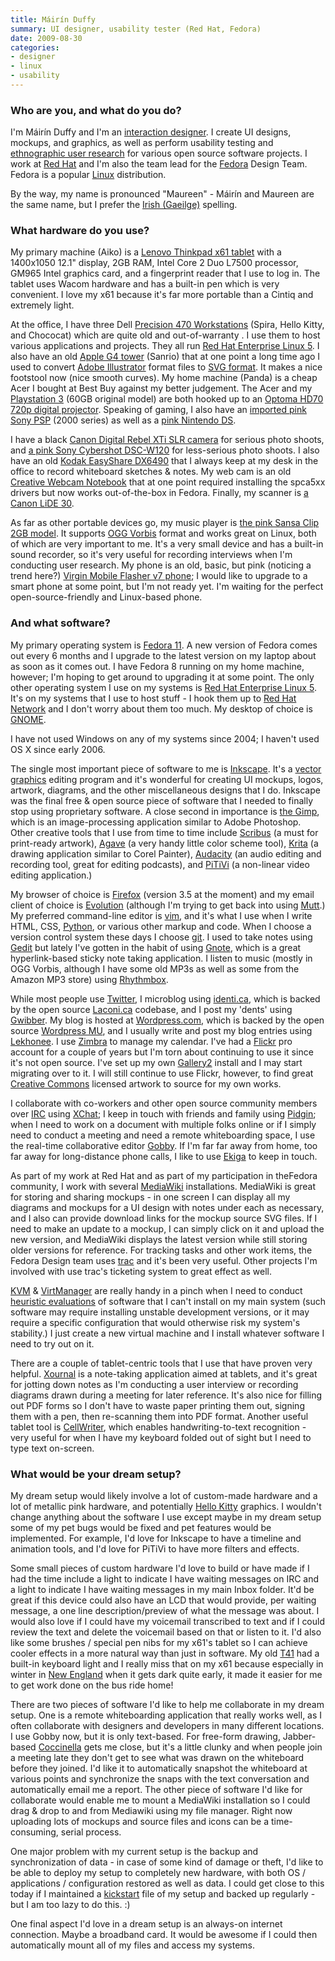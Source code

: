 ```yaml
---
title: Máirín Duffy
summary: UI designer, usability tester (Red Hat, Fedora)
date: 2009-08-30
categories:
- designer
- linux
- usability
---
```


### Who are you, and what do you do?

I'm Máirín Duffy and I'm an [interaction designer](http://en.wikipedia.org/wiki/Interaction_design "Wikipedia entry on interaction design."). I create UI designs, mockups, and graphics, as well as perform usability testing and [ethnographic user research](http://en.wikipedia.org/wiki/Contextual_design "Wikipedia entry on contextual design.") for various open source software projects. I work at [Red Hat](http://www.redhat.com "Red Hat's website.") and I'm also the team lead for the [Fedora][] Design Team. Fedora is a popular [Linux](http://en.wikipedia.org/wiki/Linux "Wikipedia entry on Linux.") distribution.

By the way, my name is pronounced "Maureen" - Máirín and Maureen are the same name, but I prefer the [Irish (Gaeilge)](http://www.daltai.com/home.htm "Irish information and resources.") spelling.

### What hardware do you use?

My primary machine (Aiko) is a [Lenovo Thinkpad x61 tablet][thinkpad-x61] with a 1400x1050 12.1" display, 2GB RAM, Intel Core 2 Duo L7500 processor, GM965 Intel graphics card, and a fingerprint reader that I use to log in. The tablet uses Wacom hardware and has a built-in pen which is very convenient. I love my x61 because it's far more portable than a Cintiq and extremely light.

At the office, I have three Dell [Precision 470 Workstations][precision-470] (Spira, Hello Kitty, and Chococat) which are quite old and out-of-warranty . I use them to host various applications and projects. They all run [Red Hat Enterprise Linux 5][rhel]. I also have an old [Apple G4 tower][power-mac-g4] (Sanrio) that at one point a long time ago I used to convert [Adobe Illustrator][illustrator] format files to [SVG format](http://www.w3.org/Graphics/SVG "The official SVG spec."). It makes a nice footstool now (nice smooth curves). My home machine (Panda) is a cheap Acer I bought at Best Buy against my better judgement. The Acer and my [Playstation 3][ps3] (60GB original model) are both hooked up to an [Optoma HD70 720p digital projector][hd70]. Speaking of gaming, I also have an [imported pink Sony PSP][psp] (2000 series) as well as a [pink Nintendo DS][ds].

I have a black [Canon Digital Rebel XTi SLR camera][digital-rebel-xti] for serious photo shoots, and [a pink Sony Cybershot DSC-W120][cyber-shot-dsc-w120] for less-serious photo shoots. I also have an old [Kodak EasyShare DX6490][easyshare-dx6490] that I always keep at my desk in the office to record whiteboard sketches & notes. My web cam is an old [Creative Webcam Notebook][webcam-notebook] that at one point required installing the spca5xx drivers but now works out-of-the-box in Fedora. Finally, my scanner is [a Canon LiDE 30][canoscan-lide-30].

As far as other portable devices go, my music player is [the pink Sansa Clip 2GB model][sansa-clip]. It supports [OGG Vorbis](http://vorbis.com/ "The official site for the OGG audio format.") format and works great on Linux, both of which are very important to me. It's a very small device and has a built-in sound recorder, so it's very useful for recording interviews when I'm conducting user research. My phone is an old, basic, but pink (noticing a trend here?) [Virgin Mobile Flasher v7 phone][flasher-v7]; I would like to upgrade to a smart phone at some point, but I'm not ready yet. I'm waiting for the perfect open-source-friendly and Linux-based phone.

### And what software?

My primary operating system is [Fedora 11][fedora]. A new version of Fedora comes out every 6 months and I upgrade to the latest version on my laptop about as soon as it comes out. I have Fedora 8 running on my home machine, however; I'm hoping to get around to upgrading it at some point. The only other operating system I use on my systems is [Red Hat Enterprise Linux 5][rhel]. It's on my systems that I use to host stuff - I hook them up to [Red Hat Network][red-hat-network] and I don't worry about them too much. My desktop of choice is [GNOME][].

I have not used Windows on any of my systems since 2004; I haven't used OS X since early 2006.

The single most important piece of software to me is [Inkscape][]. It's a [vector graphics](http://en.wikipedia.org/wiki/Vector_graphics "Wikipedia entry on vector graphics.") editing program and it's wonderful for creating UI mockups, logos, artwork, diagrams, and the other miscellaneous designs that I do. Inkscape was the final free & open source piece of software that I needed to finally stop using proprietary software. A close second in importance is [the Gimp][gimp], which is an image-processing application similar to Adobe Photoshop. Other creative tools that I use from time to time include [Scribus][] (a must for print-ready artwork), [Agave][] (a very handy little color scheme tool), [Krita][] (a drawing application similar to Corel Painter), [Audacity][] (an audio editing and recording tool, great for editing podcasts), and [PiTiVi][] (a non-linear video editing application.)

My browser of choice is [Firefox][] (version 3.5 at the moment) and my email client of choice is [Evolution][] (although I'm trying to get back into using [Mutt][].) My preferred command-line editor is [vim][], and it's what I use when I write HTML, CSS, [Python][], or various other markup and code. When I choose a version control system these days I choose [git][]. I used to take notes using [Gedit][] but lately I've gotten in the habit of using [Gnote][], which is a great hyperlink-based sticky note taking application. I listen to music (mostly in OGG Vorbis, although I have some old MP3s as well as some from the Amazon MP3 store) using [Rhythmbox][].

While most people use [Twitter][], I microblog using [identi.ca][], which is backed by the open source [Laconi.ca][statusnet] codebase, and I post my 'dents' using [Gwibber][]. My blog is hosted at [Wordpress.com][wordpress], which is backed by the open source [Wordpress MU][wordpress-mu], and I usually write and post my blog entries using [Lekhonee][]. I use [Zimbra][] to manage my calendar. I've had a [Flickr][] pro account for a couple of years but I'm torn about continuing to use it since it's not open source. I've set up my own [Gallery2][gallery] install and I may start migrating over to it. I will still continue to use Flickr, however, to find great [Creative Commons](http://creativecommons.org "The official Creative Commons site.") licensed artwork to source for my own works.

I collaborate with co-workers and other open source community members over [IRC](http://en.wikipedia.org/wiki/Internet_Relay_Chat "Wikipedia entry for IRC.") using [XChat][]; I keep in touch with friends and family using [Pidgin][]; when I need to work on a document with multiple folks online or if I simply need to conduct a meeting and need a remote whiteboarding space, I use the real-time collaborative editor [Gobby][]. If I'm far far away from home, too far away for long-distance phone calls, I like to use [Ekiga][] to keep in touch.

As part of my work at Red Hat and as part of my participation in theFedora community, I work with several [MediaWiki][] installations. MediaWiki is great for storing and sharing mockups - in one screen I can display all my diagrams and mockups for a UI design with notes under each as necessary, and I also can provide download links for the mockup source SVG files. If I need to make an update to a mockup, I can simply click on it and upload the new version, and MediaWiki displays the latest version while still storing older versions for reference. For tracking tasks and other work items, the Fedora Design team uses [trac][] and it's been very useful. Other projects I'm involved with use trac's ticketing system to great effect as well.

[KVM][] & [VirtManager][virt-manager] are really handy in a pinch when I need to conduct [heuristic evaluations](http://en.wikipedia.org/wiki/Heuristic_evaluation "Wikipedia entry on heuristic evaluation.") of software that I can't install on my main system (such software may require installing unstable development versions, or it may require a specific configuration that would otherwise risk my system's stability.) I just create a new virtual machine and I install whatever software I need to try out on it.

There are a couple of tablet-centric tools that I use that have proven very helpful. [Xournal][] is a note-taking application aimed at tablets, and it's great for jotting down notes as I'm conducting a user interview or recording diagrams drawn during a meeting for later reference. It's also nice for filling out PDF forms so I don't have to waste paper printing them out, signing them with a pen, then re-scanning them into PDF format. Another useful tablet tool is [CellWriter][], which enables handwriting-to-text recognition - very useful for when I have my keyboard folded out of sight but I need to type text on-screen.

### What would be your dream setup?

My dream setup would likely involve a lot of custom-made hardware and a lot of metallic pink hardware, and potentially [Hello Kitty](http://kittyhell.com/ "A weblog dedicated to Hello Kitty items.") graphics. I wouldn't change anything about the software I use except maybe in my dream setup some of my pet bugs would be fixed and pet features would be implemented. For example, I'd love for Inkscape to have a timeline and animation tools, and I'd love for PiTiVi to have more filters and effects.

Some small pieces of custom hardware I'd love to build or have made if I had the time include a light to indicate I have waiting messages on IRC and a light to indicate I have waiting messages in my main Inbox folder. It'd be great if this device could also have an LCD that would provide, per waiting message, a one line description/preview of what the message was about. I would also love if I could have my voicemail transcribed to text and if I could review the text and delete the voicemail based on that or listen to it. I'd also like some brushes / special pen nibs for my x61's tablet so I can achieve cooler effects in a more natural way than just in software. My old [T41][thinkpad-t41] had a built-in keyboard light and I really miss that on my x61 because especially in winter in [New England](http://en.wikipedia.org/wiki/New_England "Wikipedia entry on New England.") when it gets dark quite early, it made it easier for me to get work done on the bus ride home!

There are two pieces of software I'd like to help me collaborate in my dream setup. One is a remote whiteboarding application that really works well, as I often collaborate with designers and developers in many different locations. I use Gobby now, but it is only text-based. For free-form drawing, Jabber-based [Coccinella][] gets me close, but it's a little clunky and when people join a meeting late they don't get to see what was drawn on the whiteboard before they joined. I'd like it to automatically snapshot the whiteboard at various points and synchronize the snaps with the text conversation and automatically email me a report. The other piece of software I'd like for collaborate would enable me to mount a MediaWiki installation so I could drag & drop to and from Mediawiki using my file manager. Right now uploading lots of mockups and source files and icons can be a time-consuming, serial process.

One major problem with my current setup is the backup and synchronization of data - in case of some kind of damage or theft, I'd like to be able to deploy my setup to completely new hardware, with both OS / applications / configuration restored as well as data. I could get close to this today if I maintained a [kickstart](http://en.wikipedia.org/wiki/Kickstart_%28Linux%29 "Wikipedia entry on Kickstart (for Linux).") file of my setup and backed up regularly - but I am too lazy to do this. :)

One final aspect I'd love in a dream setup is an always-on internet connection. Maybe a broadband card. It would be awesome if I could then automatically mount all of my files and access my systems.

[agave]: http://web.archive.org/web/20170502022928/http://home.gna.org:80/colorscheme/ "A colour scheme generation program for GNOME."
[audacity]: https://sourceforge.net/projects/audacity/ "An open-source, cross-platform audio editor."
[canoscan-lide-30]: http://web.archive.org/web/20151029085910/http://usa.canon.com:80/cusa/support/consumer/scanners/canoscan_series/canoscan_lide_30? "A USB flatbed scanner."
[cellwriter]: http://web.archive.org/web/20190208033429/http://risujin.org:80/cellwriter/ "Handwriting recognition software."
[coccinella]: https://en.wikipedia.org/wiki/Coccinella_(software) "Free, open-source software for whiteboard collaboration."
[cyber-shot-dsc-w120]: http://web.archive.org/web/20160509110631/http://www.amazon.com/Sony-Cybershot-DSCW120-Digital-Optical/dp/B0011E4N5C "A 7 megapixel digital camera."
[digital-rebel-xti]: https://en.wikipedia.org/wiki/Canon_EOS_400D "A 10 megapixel DSLR."
[ds]: http://web.archive.org/web/20140510075212/http://www.nintendo.com/ds "A portable gaming console."
[easyshare-dx6490]: http://web.archive.org/web/20210507225531/http://www.amazon.com/Kodak-Easyshare-DX6490-Digital-10xOptical/dp/B000203PBY "A 4 megapixel digital camera."
[ekiga]: https://www.ekiga.org/ "A VoIP and video conferencing app for GNOME."
[evolution]: https://wiki.gnome.org/Apps/Evolution "An integrated mail, calendar and contact program for GNOME."
[fedora]: https://fedoraproject.org/ "A Linux distribution."
[firefox]: https://www.mozilla.org/en-US/firefox/new/ "A cross-platform open-source web browser."
[flasher-v7]: https://www.cnet.com/reviews/audiovox-flasher-v7-cdm-8910-virgin-mobile-review/ "A basic mobile phone with a VGA camera."
[flickr]: https://www.flickr.com/ "A photo sharing website."
[gallery]: http://galleryproject.org/ "An open-source, self-hosted web-based photo album."
[gedit]: https://wiki.gnome.org/Apps/Gedit "A text editor for GNOME."
[gimp]: https://www.gimp.org/ "An open-source image editor."
[git]: https://git-scm.com/ "A version control system."
[gnome]: https://www.gnome.org/ "A desktop system for *nix operating systems."
[gnote]: https://wiki.gnome.org/action/show/Apps/Gnote?action=show&redirect=Gnote "A note-taking application for GNOME."
[gobby]: https://gobby.github.io "An open-source, cross-platform collaborative text editor."
[gwibber]: https://launchpad.net/gwibber "A micro-blogging client for GNOME."
[hd70]: https://www.optomausa.com/Product_detail.asp?product_id=294 "720p HD projector."
[identi.ca]: https://identi.ca/ "An online micro-blogging platform."
[illustrator]: https://www.adobe.com/products/illustrator.html "A vector graphics editor."
[inkscape]: https://inkscape.org/ "An open-source vector graphics program."
[krita]: https://krita.org/ "An open-source image editor."
[kvm]: http://www.linux-kvm.org/page/Main_Page "Virtualisation software for Linux operating systems."
[lekhonee]: https://fedoraproject.org/wiki/Infrastructure/Fedorahosted-retirement "An open-source desktop Wordpress client."
[mediawiki]: https://www.mediawiki.org/wiki/MediaWiki "A PHP-based Wiki package."
[mutt]: http://www.mutt.org/ "A command-line email client."
[pidgin]: https://www.pidgin.im/ "An open-source multi-protocol chat client."
[pitivi]: https://pitivi.org/ "An open-source video editor."
[power-mac-g4]: https://en.wikipedia.org/wiki/Power_Mac_G4 "An old PowerPC-powered Mac tower."
[precision-470]: https://www.dell.com/support/home/us/en/19/product-support/product/precision-470/docs "A PC workstation."
[ps3]: https://www.playstation.com/en-us/ "A shiny gaming console from Sony."
[psp]: https://en.wikipedia.org/wiki/PlayStation_Portable "Sony's portable gaming console."
[python]: https://www.python.org/ "An interpreted scripting language."
[red-hat-network]: https://en.wikipedia.org/wiki/Red_Hat_Network "A platform for system software updates and provisioning."
[rhel]: https://www.redhat.com/en/technologies/linux-platforms/enterprise-linux "A certified version of the Linux distribution."
[rhythmbox]: https://wiki.gnome.org/Apps/Rhythmbox "A music management app for GNOME."
[sansa-clip]: http://web.archive.org/web/20221203080621/https://www.amazon.com/SanDisk-Sansa-Clip-MP3-Player/dp/B000W09ZTK "A small portable music player."
[scribus]: https://wiki.scribus.net/canvas/Scribus "An open-source desktop publishing/page layout program."
[statusnet]: http://web.archive.org/web/20230601175541/http://www.gnu.org/software/social/merge.html "A free, open-source micro-blogging software platform."
[thinkpad-t41]: https://www.thinkwiki.org/wiki/Category:T41 "An old Intel-based laptop PC."
[thinkpad-x61]: https://www.cnet.com/tech/computing/lenovo-thinkpad-x1-nano-review-featherlight-and-feature-rich-work-laptop/ "A 12.1 inch PC laptop."
[trac]: https://trac.edgewall.org/ "An issue tracker and wiki package for software development."
[twitter]: http://web.archive.org/web/20230525035323/https://twitter.com/ "An online micro-blogging platform."
[vim]: https://www.vim.org/ "A command-line text editor."
[virt-manager]: https://en.wikipedia.org/wiki/Virtual_Machine_Manager "Software for managing virtual machines."
[webcam-notebook]: https://support.creative.com/Products/ProductDetails.aspx?CatName=Web+Cameras&catID=218&prodID=629&prodName=WebCam+Notebook "An old external digital webcam."
[wordpress-mu]: https://mu.wordpress.org/ "A multi-weblog self-hosted publishing tool."
[wordpress]: https://wordpress.com/ "Weblog publishing software."
[xchat]: http://xchat.org/ "A cross-platform IRC client."
[xournal]: https://xournal.sourceforge.net/ "A sketching and note-taking application for stylus-based computers."
[zimbra]: https://www.zimbra.com/ "An integrated mail, calendar, contact and document solution."
